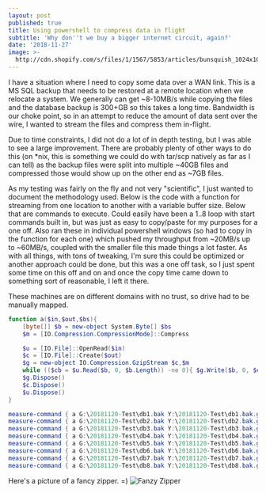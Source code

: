 ```yaml
---
layout: post
published: true
title: Using powershell to compress data in flight
subtitle: 'Why don''t we buy a bigger internet circuit, again?'
date: '2018-11-27'
image: >-
  http://cdn.shopify.com/s/files/1/1567/5853/articles/bunsquish_1024x1024.jpg?v=1481304462
---
```

I have a situation where I need to copy some data over a WAN link. This is a MS SQL backup that needs to be restored at a remote location when we relocate a system. We generally can get ~8-10MB/s while copying the files and the database backup is 300+GB so this takes a long time. Bandwidth is our choke point, so in an attempt to reduce the amount of data sent over the wire, I wanted to stream the files and compress them in-flight.

Due to time constraints, I did not do a lot of in depth testing, but I was able to see a large improvement. There are probably plenty of other ways to do this (on \*nix, this is something we could do with tar/scp natively as far as I can tell) as the backup files were split into multiple ~40GB files and compressed those would show up on the other end as ~7GB files. 

As my testing was fairly on the fly and not very "scientific", I just wanted to document the methodology used. Below is the code with a function for streaming from one location to another with a variable buffer size. Below that are commands to execute. Could easily have been a 1..8 loop with start commands built in, but was just as easy to copy/paste for my purposes for a one off. Also ran these in individual powershell windows (so had to copy in the function for each one) which pushed my throughput from ~20MB/s up to ~60MB/s, coupled with the smaller file this made things a lot faster. As with all things, with tons of tweaking, I'm sure this could be optimized or another approach could be done, but this was a one off task, so I just spent some time on this off and on and once the copy time came down to something sort of reasonable, I left it there.

These machines are on different domains with no trust, so drive had to be manually mapped.

``` ps1
function a($in,$out,$bs){
    [byte[]] $b = new-object System.Byte[] $bs
    $m = [IO.Compression.CompressionMode]::Compress

    $u = [IO.File]::OpenRead($in)
    $c = [IO.File]::Create($out)
    $g = new-object IO.Compression.GzipStream $c,$m
    while (($cb = $u.Read($b, 0, $b.Length)) -ne 0){ $g.Write($b, 0, $cb) }
    $g.Dispose()
    $c.Dispose()
    $u.Dispose()
}

measure-command { a G:\20181120-Test\db1.bak Y:\20181120-Test\db1.bak.gz 8192 }
measure-command { a G:\20181120-Test\db2.bak Y:\20181120-Test\db2.bak.gz 8192 }
measure-command { a G:\20181120-Test\db3.bak Y:\20181120-Test\db3.bak.gz 8192 }
measure-command { a G:\20181120-Test\db4.bak Y:\20181120-Test\db4.bak.gz 8192 }
measure-command { a G:\20181120-Test\db5.bak Y:\20181120-Test\db5.bak.gz 8192 }
measure-command { a G:\20181120-Test\db6.bak Y:\20181120-Test\db6.bak.gz 8192 }
measure-command { a G:\20181120-Test\db7.bak Y:\20181120-Test\db7.bak.gz 8192 }
measure-command { a G:\20181120-Test\db8.bak Y:\20181120-Test\db8.bak.gz 8192 }
```

Here's a picture of a fancy zipper. =)
![Fanzy Zipper]({{site.baseurl}}/img/Article_Innovations_Zip-necklace_U-B2.jpg)
